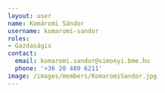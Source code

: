 ```yaml
---
layout: user
name: Komáromi Sándor
username: komaromi-sandor
roles:
- Gazdaságis
contact:
  email: komaromi.sandor@simonyi.bme.hu
  phone: '+36 20 489 6211'
image: /images/members/KomaromiSandor.jpg
---
```

